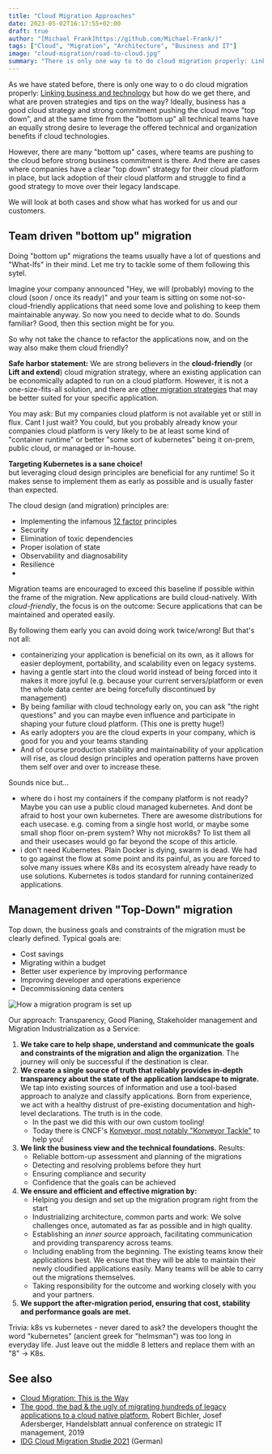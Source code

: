 ```yaml
---
title: "Cloud Migration Approaches"
date: 2023-05-02T16:17:55+02:00
draft: true
author: "[Michael Frank]https://github.com/Michael-Frank/)"
tags: ["Cloud", "Migration", "Architecture", "Business and IT"]
image: "cloud-migration/road-to-cloud.jpg"
summary: "There is only one way to to do cloud migration properly: Linking business and technology. But there are Bottom.up and Top-Down cases as well."
---
```


As we have stated before, there is only one way to o do cloud migration properly: [Linking business and technology](https://blog.qaware.de/posts/cloud-migration-this-is-the-way/)
but how do we get there, and what are proven strategies and tips on the way?
Ideally, business has a good cloud strategy and strong commitment pushing the cloud move "top down", and at the same time from the "bottom up" all technical teams have an equally strong desire to leverage the offered technical and organization benefits if cloud technologies.

However, there are many "bottom up" cases, where teams are pushing to the cloud before strong business commitment is there.
And there are cases where companies have a clear "top down" strategy for their cloud platform in place, but lack adoption of their cloud platform and struggle to find a good strategy to move over their legacy landscape.

We will look at both cases and show what has worked for us and our customers.


## Team driven "bottom up" migration
Doing "bottom up" migrations the teams usually have a lot of questions and "What-Ifs" in their mind. Let me try to tackle some of them following this sytel.

Imagine your company announced "Hey, we will (probably) moving to the cloud (soon / once its ready)" and your team is sitting on some not-so-cloud-friendly applications that need some love and polishing to keep them maintainable anyway. So now you need to decide what to do.
Sounds familiar? Good, then this section might be for you.

So why not take the chance to refactor the applications now, and on the way also make them cloud friendly?

**Safe harbor statement:**
We are strong believers in the **cloud-friendly** (or **Lift and extend**) cloud migration strategy, where an existing application can be economically adapted to run on a cloud platform. However, it is not a one-size-fits-all solution, and there are [other migration strategies](https://blog.qaware.de/posts/cloud-migration-this-is-the-way/) that may be better suited for your specific application.

You may ask: But my companies cloud platform is not available yet or still in flux. Cant I just wait?
You could, but you probably already know your companies cloud platform is very likely to be at least some kind of "container runtime" or better "some sort of kubernetes" being it on-prem, public cloud, or managed or in-house.

**Targeting Kubernetes is a sane choice!**  
but leveraging cloud design principles are beneficial for any runtime! So it makes sense to implement them as early as possible and is usually faster than expected.

The cloud design (and migration) principles are:
* Implementing the infamous  [12 factor](https://12factor.net/) principles
* Security
* Elimination of toxic dependencies
* Proper isolation of state
* Observability and diagnosability
* Resilience
*
Migration teams are encouraged to exceed this baseline if possible within the frame of the migration. New applications are build cloud-natively.
With *cloud-friendly*, the focus is on the outcome: Secure applications that can be maintained and operated easily.


By following them early you can avoid doing work twice/wrong! But that's not all:
- containerizing your application is beneficial on its own, as it allows for easier deployment, portability, and scalability even on legacy systems.
- having a gentle start into the cloud world instead of being forced into it makes it more joyful (e.g. because your current servers/platform or even the whole data center are being forcefully discontinued by management)
- By being familiar with cloud technology early on, you can ask "the right questions" and you can maybe even influence and participate in shaping your future cloud platform.
  (This one is pretty huge!)
- As early adopters you are the cloud experts in your company, which is good for you and your teams standing
- And of course production stability and maintainability of your application will rise, as cloud design principles and operation patterns have proven them self over and over to increase these.


Sounds nice but...
- where do i host my containers if the company platform is not ready? Maybe you can  use a public cloud managed kubernetes. And dont be afraid to host your own kubernetes. There are awesome distributions for each usecase. e.g. coming from a single host world, or maybe some small shop floor on-prem system? Why not microk8s? To list them all and their usecases would go far beyond the scope of this article.
- i don't need Kubernetes. Plain Docker is dying, swarm is dead. We had to go against the flow at some point and its painful, as you are forced to solve many issues where K8s and its ecosystem already have ready to use solutions. Kubernetes is todos standard for running containerized applications.



## Management driven "Top-Down" migration
Top down, the business goals and constraints of the migration must be clearly defined.
Typical goals are:

* Cost savings
* Migrating within a budget
* Better user experience by improving performance
* Improving developer and operations experience
* Decommissioning data centers

![How a migration program is set up](/images/cloud-migration/migration-program-setup.jpg)

Our approach: Transparency, Good Planing, Stakeholder management and Migration Industrialization as a Service:

1. **We take care to help shape, understand and communicate the goals and constraints of the migration and align the organization**.
   The journey will only be successful if the destination is clear.
2. **We create a single source of truth that reliably provides in-depth transparency about the state of the application landscape to migrate.**
   We tap into existing sources of information and use a tool-based approach to analyze and classify applications.
   Born from experience, we act with a healthy distrust of pre-existing documentation and high-level declarations. The truth is in the code.
    - In the past we did this with our own custom tooling!
    - Today there is CNCF's [Konveyor, most notably "Konveyor Tackle"](https://www.konveyor.io/) to help you!
3. **We link the business view and the technical foundations.** Results:
    * Reliable bottom-up assessment and planning of the migrations
    * Detecting and resolving problems before they hurt
    * Ensuring compliance and security
    * Confidence that the goals can be achieved
4. **We ensure and efficient and effective migration by:**
    * Helping you design and set up the migration program right from the start
    * Industrializing architecture, common parts and work:
      We solve challenges once, automated as far as possible and in high quality.
    * Establishing an *inner source* approach, facilitating communication and providing transparency across teams.
    * Including enabling from the beginning. The existing teams know their applications best. We ensure that they will be
      able to maintain their newly cloudified applications easily. Many teams will be able to carry out the migrations themselves.
    * Taking responsibility for the outcome and working closely with you and your partners.
5. **We support the after-migration period, ensuring that cost, stability and performance goals are met.**


Trivia: k8s vs kubernetes - never dared to ask? the developers thought the word "kubernetes" (ancient greek for "helmsman") was too long in everyday life. Just leave out the middle 8 letters and replace them with an "8" -> K8s.


## See also
* [Cloud Migration: This is the Way](https://blog.qaware.de/posts/cloud-migration-this-is-the-way/)
* [The good, the bad & the ugly of migrating hundreds of legacy applications to a cloud native platform](https://www.slideshare.net/QAware/the-good-the-bad-the-ugly-of-migrating-hundreds-of-legacy-applications-to-a-cloud-native-platform), Robert Bichler, Josef Adersberger, Handelsblatt annual conference on strategic IT management, 2019
* [IDG Cloud Migration Studie 2021](https://info.qaware.de/de-de/cloud-migration-studie-2021) (German)


